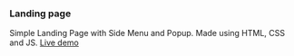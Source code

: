### Landing page
Simple Landing Page with Side Menu and Popup. Made using HTML, CSS and JS.
[Live demo](https://ktomaszewska97.github.io/Landing-page/)
